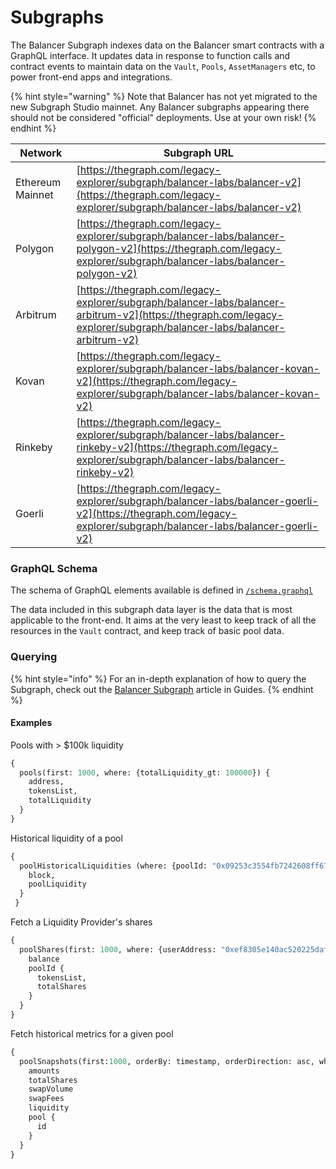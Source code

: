 # Subgraphs

The Balancer Subgraph indexes data on the Balancer smart contracts with a GraphQL interface.  It updates data in response to function calls and contract events to maintain data on the `Vault`, `Pools`,  `AssetManagers` etc, to power front-end apps and integrations.

{% hint style="warning" %}
Note that Balancer has not yet migrated to the new Subgraph Studio mainnet. Any Balancer subgraphs appearing there should not be considered "official" deployments. Use at your own risk!
{% endhint %}

| Network          | Subgraph URL                                                                                                                                                         |
| ---------------- | -------------------------------------------------------------------------------------------------------------------------------------------------------------------- |
| Ethereum Mainnet | [https://thegraph.com/legacy-explorer/subgraph/balancer-labs/balancer-v2](https://thegraph.com/legacy-explorer/subgraph/balancer-labs/balancer-v2)                   |
| Polygon          | [https://thegraph.com/legacy-explorer/subgraph/balancer-labs/balancer-polygon-v2](https://thegraph.com/legacy-explorer/subgraph/balancer-labs/balancer-polygon-v2)   |
| Arbitrum         | [https://thegraph.com/legacy-explorer/subgraph/balancer-labs/balancer-arbitrum-v2](https://thegraph.com/legacy-explorer/subgraph/balancer-labs/balancer-arbitrum-v2) |
| Kovan            | [https://thegraph.com/legacy-explorer/subgraph/balancer-labs/balancer-kovan-v2](https://thegraph.com/legacy-explorer/subgraph/balancer-labs/balancer-kovan-v2)       |
| Rinkeby          | [https://thegraph.com/legacy-explorer/subgraph/balancer-labs/balancer-rinkeby-v2](https://thegraph.com/legacy-explorer/subgraph/balancer-labs/balancer-rinkeby-v2)   |
| Goerli           | [https://thegraph.com/legacy-explorer/subgraph/balancer-labs/balancer-goerli-v2](https://thegraph.com/legacy-explorer/subgraph/balancer-labs/balancer-goerli-v2)     |

### GraphQL Schema

The schema of GraphQL elements available is defined in [`/schema.graphql` ](https://github.com/balancer-labs/balancer-subgraph-v2/blob/master/schema.graphql)

The data included in this subgraph data layer is the data that is most applicable to the front-end. It aims at the very least to keep track of all the resources in the  `Vault` contract, and keep track of basic pool data.

### Querying

{% hint style="info" %}
For an in-depth explanation of how to query the Subgraph, check out the [Balancer Subgraph](../guides/data/balancer-subgraph/) article in Guides.
{% endhint %}

#### Examples

Pools with > $100k liquidity

```graphql
{
  pools(first: 1000, where: {totalLiquidity_gt: 100000}) {
    address,
    tokensList,
    totalLiquidity
  }
}
```

Historical liquidity of a pool

```graphql
{
  poolHistoricalLiquidities (where: {poolId: "0x09253c3554fb7242608ff67ce048918ccf7f9a96000200000000000000000009"}) {
    block,
    poolLiquidity
  }
 }
```

Fetch a Liquidity Provider's shares

```graphql
{
  poolShares(first: 1000, where: {userAddress: "0xef8305e140ac520225daf050e2f71d5fbcc543e7", balance_gt: 0}) {
    balance
    poolId {
      tokensList,
      totalShares
    }
  }
}
```

Fetch historical metrics for a given pool

```graphql
{
  poolSnapshots(first:1000, orderBy: timestamp, orderDirection: asc, where: {pool: "0x5c6ee304399dbdb9c8ef030ab642b10820db8f56000200000000000000000014"}) {
    amounts
    totalShares
    swapVolume
    swapFees
    liquidity
    pool {
      id
    }
  }
}
```
